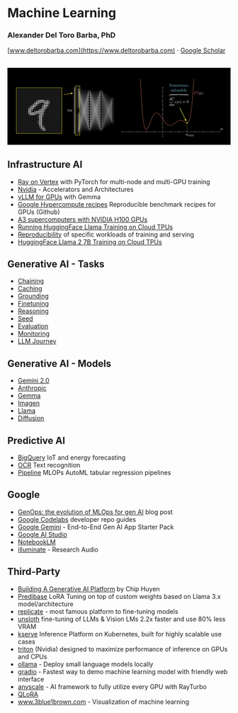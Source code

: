 # Machine Learning

### Alexander Del Toro Barba, PhD

[www.deltorobarba.com](https://www.deltorobarba.com) $\cdot$ [Google Scholar](https://scholar.google.com/citations?hl=en&user=fddyK-wAAAAJ)

<br>

<img src="https://raw.githubusercontent.com/deltorobarba/repo/master/sciences_4000.png" alt="sciences">

<br>

## Infrastructure AI
* [Ray on Vertex](https://github.com/deltorobarba/machinelearning/blob/main/ray.ipynb) with PyTorch for multi-node and multi-GPU training
* [Nvidia](https://github.com/deltorobarba/machinelearning/blob/main/nvidia.ipynb) - Accelerators and Architectures
* [vLLM for GPUs](https://cloud.google.com/kubernetes-engine/docs/tutorials/serve-gemma-gpu-vllm) with Gemma
* [Google Hypercompute recipes](https://github.com/AI-Hypercomputer/gpu-recipes) Reproducible benchmark recipes for GPUs (Github)
* [A3 supercomputers with NVIDIA H100 GPUs](https://cloud.google.com/blog/products/compute/introducing-a3-supercomputers-with-nvidia-h100-gpus?e=48754805)
* [Running HuggingFace Llama Training on Cloud TPUs](https://github.com/pytorch-tpu/transformers/blob/alanwaketan/flash_attention/USER_GUIDE.md)
* [Reproducibility](https://github.com/gclouduniverse/reproducibility) of specific workloads of training and serving
* [HuggingFace Llama 2 7B Training on Cloud TPUs](https://github.com/pytorch-tpu/transformers/blob/alanwaketan/flash_attention/USER_GUIDE.md) 

## Generative AI - Tasks
* [Chaining](https://github.com/deltorobarba/machinelearning/blob/main/chaining.ipynb) 
* [Caching](https://github.com/deltorobarba/machinelearning/blob/main/caching.ipynb) 
* [Grounding](https://github.com/deltorobarba/machinelearning/blob/main/grounding.ipynb)
* [Finetuning](https://github.com/deltorobarba/machinelearning/blob/main/finetuning.ipynb)
* [Reasoning](https://github.com/deltorobarba/machinelearning/blob/main/reasoning.ipynb)
* [Seed](https://github.com/deltorobarba/machinelearning/blob/main/seed.ipynb) 
* [Evaluation](https://github.com/deltorobarba/machinelearning/blob/main/evaluation.ipynb) 
* [Monitoring](https://github.com/deltorobarba/machinelearning/blob/main/monitoring.ipynb)
* [LLM Journey](https://github.com/deltorobarba/machinelearning/blob/main/slides.pdf)


## Generative AI - Models
* [Gemini 2.0](https://github.com/deltorobarba/machinelearning/blob/main/gemini2.ipynb) 
* [Anthropic](https://github.com/deltorobarba/machinelearning/blob/main/anthropic.ipynb) 
* [Gemma](https://github.com/deltorobarba/machinelearning/blob/main/gemma.ipynb) 
* [Imagen](https://github.com/deltorobarba/machinelearning/blob/main/imagen.ipynb) 
* [Llama](https://github.com/deltorobarba/machinelearning/blob/main/llama.ipynb) 
* [Diffusion](https://github.com/deltorobarba/machinelearning/blob/main/llama.ipynb) 

## Predictive AI
* [BigQuery](https://github.com/deltorobarba/machinelearning/blob/main/bigquery.ipynb) IoT and energy forecasting
* [OCR](https://github.com/deltorobarba/machinelearning/blob/main/ocr.ipynb) Text recognition
* [Pipeline](https://github.com/deltorobarba/machinelearning/blob/main/pipeline.ipynb) MLOPs AutoML tabular regression pipelines

## Google
* [GenOps: the evolution of MLOps for gen AI](https://cloud.google.com/blog/products/ai-machine-learning/learn-how-to-build-and-scale-generative-ai-solutions-with-genops?hl=en&e=48754805) blog post
* [Google Codelabs](https://codelabs.developers.google.com/?category=aiandmachinelearning) developer repo guides
* [Google Gemini](https://github.com/GoogleCloudPlatform/generative-ai/tree/main/gemini/sample-apps/e2e-gen-ai-app-starter-pack) - End-to-End Gen AI App Starter Pack
* [Google AI Studio](https://aistudio.google.com/prompts/new_chat)
* [NotebookLM](https://notebooklm.google/)
* [illuminate](https://illuminate.google.com/home) - Research Audio 

## Third-Party
* [Building A Generative AI Platform](https://huyenchip.com/2024/07/25/genai-platform.html) by Chip Huyen
* [Predibase](https://docs.predibase.com/user-guide/fine-tuning/turbo_lora#how-to-train-with-lora) LoRA Tuning on top of custom weights based on Llama 3.x model/architecture
* [replicate](https://replicate.com/) - most famous platform to fine-tuning models
* [unsloth](https://github.com/unslothai/unsloth) fine-tuning of LLMs & Vision LMs 2.2x faster and use 80% less VRAM
* [kserve](https://kserve.github.io/website/latest/) Inference Platform on Kubernetes, built for highly scalable use cases
* [triton](https://developer.nvidia.com/triton-inference-server) (Nvidia) designed to maximize performance of inference on GPUs and CPUs
* [ollama](https://hub.docker.com/r/ollama/ollama) - Deploy small language models locally
* [gradio](https://www.gradio.app/) - Fastest way to demo machine learning model with friendly web interface
* [anyscale](https://www.anyscale.com/) - AI framework to fully utilize every GPU with RayTurbo
* [QLoRA](https://medium.com/@dillipprasad60/qlora-explained-a-deep-dive-into-parametric-efficient-fine-tuning-in-large-language-models-llms-c1a4794b1766)
* www.3blue1brown.com - Visualization of machine learning
